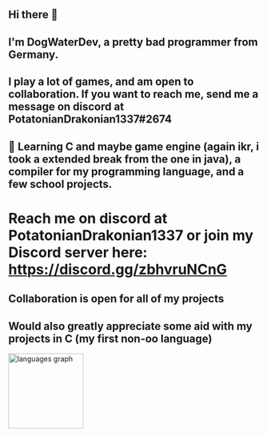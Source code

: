 ## Hi there 👋

## I'm DogWaterDev, a pretty bad programmer from Germany.
## I play a lot of games, and am open to collaboration. If you want to reach me, send me a message on discord at PotatonianDrakonian1337#2674
## 🔭 Learning C and maybe game engine (again ikr, i took a extended break from the one in java), a compiler for my programming language, and a few school projects.
# Reach me on discord at PotatonianDrakonian1337 or join my Discord server here: https://discord.gg/zbhvruNCnG
## Collaboration is open for all of my projects
## Would also greatly appreciate some aid with my projects in C (my first non-oo language)

<img src="https://github-readme-stats.vercel.app/api/top-langs/?username=DogWaterDev&locale=en&hide_title=true&layout=compact&card_width=320&langs_count=5&theme=dracula&hide_border=true" height="150" alt="languages graph"  />

<!--
**DogWaterDev/DogWaterDev** is a ✨ _special_ ✨ repository because its `README.md` (this file) appears on your GitHub profile.

Here are some ideas to get you started:

- 🔭 I’m currently working on ...
- 🌱 I’m currently learning ...
- 👯 I’m looking to collaborate on ...
- 🤔 I’m looking for help with ...
- 💬 Ask me about ...
- 📫 How to reach me: ...
- 😄 Pronouns: ...
- ⚡ Fun fact: ...
-->
